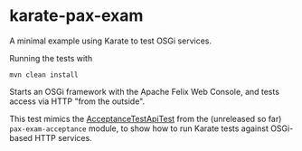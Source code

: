 # karate-pax-exam

A minimal example using Karate to test OSGi services.

Running the tests with

    mvn clean install

Starts an OSGi framework with the Apache Felix Web Console, and tests
access via HTTP "from the outside".

This test mimics the [AcceptanceTestApiTest](https://github.com/ops4j/org.ops4j.pax.exam2/blob/master/drivers/pax-exam-acceptance/src/test/java/org/ops4j/pax/exam/acceptance/AcceptanceTestApiTest.java) from the (unreleased so far)
`pax-exam-acceptance` module, to show how to run Karate tests against
OSGi-based HTTP services.